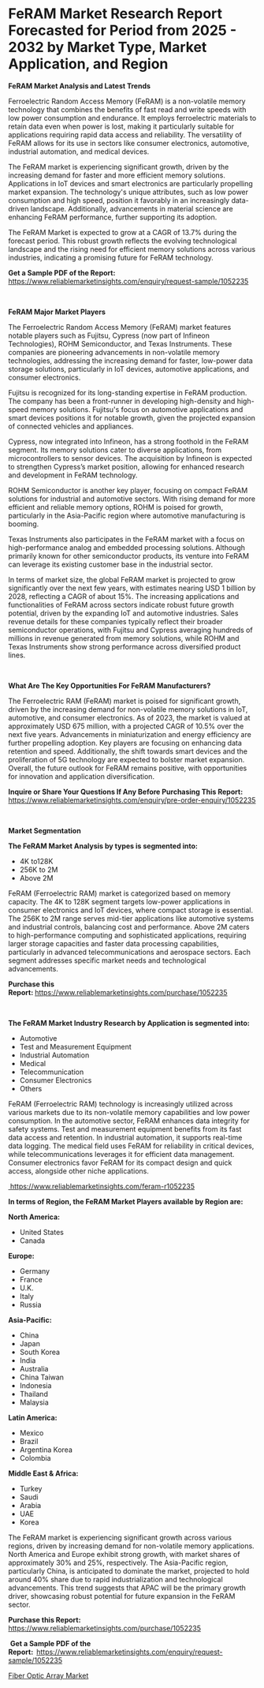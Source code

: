 <p><h1>FeRAM Market Research Report Forecasted for Period from 2025 -  2032 by Market Type, Market Application, and Region</h1></p><p><strong>FeRAM Market Analysis and Latest Trends</strong></p>
<p><p>Ferroelectric Random Access Memory (FeRAM) is a non-volatile memory technology that combines the benefits of fast read and write speeds with low power consumption and endurance. It employs ferroelectric materials to retain data even when power is lost, making it particularly suitable for applications requiring rapid data access and reliability. The versatility of FeRAM allows for its use in sectors like consumer electronics, automotive, industrial automation, and medical devices.</p><p>The FeRAM market is experiencing significant growth, driven by the increasing demand for faster and more efficient memory solutions. Applications in IoT devices and smart electronics are particularly propelling market expansion. The technology's unique attributes, such as low power consumption and high speed, position it favorably in an increasingly data-driven landscape. Additionally, advancements in material science are enhancing FeRAM performance, further supporting its adoption.</p><p>The FeRAM Market is expected to grow at a CAGR of 13.7% during the forecast period. This robust growth reflects the evolving technological landscape and the rising need for efficient memory solutions across various industries, indicating a promising future for FeRAM technology.</p></p>
<p><strong>Get a Sample PDF of the Report:&nbsp;</strong> <a href="https://www.reliablemarketinsights.com/enquiry/request-sample/1052235?utm_campaign=1904&utm_medium=2&utm_source=Github&utm_content=ia&utm_term=10022025&utm_id=feram">https://www.reliablemarketinsights.com/enquiry/request-sample/1052235</a></p>
<p>&nbsp;</p>
<p><strong>FeRAM Major Market Players</strong></p>
<p><p>The Ferroelectric Random Access Memory (FeRAM) market features notable players such as Fujitsu, Cypress (now part of Infineon Technologies), ROHM Semiconductor, and Texas Instruments. These companies are pioneering advancements in non-volatile memory technologies, addressing the increasing demand for faster, low-power data storage solutions, particularly in IoT devices, automotive applications, and consumer electronics.</p><p>Fujitsu is recognized for its long-standing expertise in FeRAM production. The company has been a front-runner in developing high-density and high-speed memory solutions. Fujitsu's focus on automotive applications and smart devices positions it for notable growth, given the projected expansion of connected vehicles and appliances.</p><p>Cypress, now integrated into Infineon, has a strong foothold in the FeRAM segment. Its memory solutions cater to diverse applications, from microcontrollers to sensor devices. The acquisition by Infineon is expected to strengthen Cypress’s market position, allowing for enhanced research and development in FeRAM technology.</p><p>ROHM Semiconductor is another key player, focusing on compact FeRAM solutions for industrial and automotive sectors. With rising demand for more efficient and reliable memory options, ROHM is poised for growth, particularly in the Asia-Pacific region where automotive manufacturing is booming.</p><p>Texas Instruments also participates in the FeRAM market with a focus on high-performance analog and embedded processing solutions. Although primarily known for other semiconductor products, its venture into FeRAM can leverage its existing customer base in the industrial sector.</p><p>In terms of market size, the global FeRAM market is projected to grow significantly over the next few years, with estimates nearing USD 1 billion by 2028, reflecting a CAGR of about 15%. The increasing applications and functionalities of FeRAM across sectors indicate robust future growth potential, driven by the expanding IoT and automotive industries. Sales revenue details for these companies typically reflect their broader semiconductor operations, with Fujitsu and Cypress averaging hundreds of millions in revenue generated from memory solutions, while ROHM and Texas Instruments show strong performance across diversified product lines.</p></p>
<p>&nbsp;</p>
<p><strong>What Are The Key Opportunities For FeRAM Manufacturers?</strong></p>
<p><p>The Ferroelectric RAM (FeRAM) market is poised for significant growth, driven by the increasing demand for non-volatile memory solutions in IoT, automotive, and consumer electronics. As of 2023, the market is valued at approximately USD 675 million, with a projected CAGR of 10.5% over the next five years. Advancements in miniaturization and energy efficiency are further propelling adoption. Key players are focusing on enhancing data retention and speed. Additionally, the shift towards smart devices and the proliferation of 5G technology are expected to bolster market expansion. Overall, the future outlook for FeRAM remains positive, with opportunities for innovation and application diversification.</p></p>
<p><strong>Inquire or Share Your Questions If Any Before Purchasing This Report:</strong> <a href="https://www.reliablemarketinsights.com/enquiry/pre-order-enquiry/1052235?utm_campaign=1904&utm_medium=2&utm_source=Github&utm_content=ia&utm_term=10022025&utm_id=feram">https://www.reliablemarketinsights.com/enquiry/pre-order-enquiry/1052235</a></p>
<p>&nbsp;</p>
<p><strong>Market Segmentation</strong></p>
<p><strong>The FeRAM Market Analysis by types is segmented into:</strong></p>
<p><ul><li>4K to128K</li><li>256K to 2M</li><li>Above 2M</li></ul></p>
<p><p>FeRAM (Ferroelectric RAM) market is categorized based on memory capacity. The 4K to 128K segment targets low-power applications in consumer electronics and IoT devices, where compact storage is essential. The 256K to 2M range serves mid-tier applications like automotive systems and industrial controls, balancing cost and performance. Above 2M caters to high-performance computing and sophisticated applications, requiring larger storage capacities and faster data processing capabilities, particularly in advanced telecommunications and aerospace sectors. Each segment addresses specific market needs and technological advancements.</p></p>
<p><strong>Purchase this Report:&nbsp;</strong><a href="https://www.reliablemarketinsights.com/purchase/1052235?utm_campaign=1904&utm_medium=2&utm_source=Github&utm_content=ia&utm_term=10022025&utm_id=feram">https://www.reliablemarketinsights.com/purchase/1052235</a></p>
<p>&nbsp;</p>
<p><strong>The FeRAM Market Industry Research by Application is segmented into:</strong></p>
<p><ul><li>Automotive</li><li>Test and Measurement Equipment</li><li>Industrial Automation</li><li>Medical</li><li>Telecommunication</li><li>Consumer Electronics</li><li>Others</li></ul></p>
<p><p>FeRAM (Ferroelectric RAM) technology is increasingly utilized across various markets due to its non-volatile memory capabilities and low power consumption. In the automotive sector, FeRAM enhances data integrity for safety systems. Test and measurement equipment benefits from its fast data access and retention. In industrial automation, it supports real-time data logging. The medical field uses FeRAM for reliability in critical devices, while telecommunications leverages it for efficient data management. Consumer electronics favor FeRAM for its compact design and quick access, alongside other niche applications.</p></p>
<p><a href="https://www.reliablemarketinsights.com/feram-r1052235?utm_campaign=1904&utm_medium=2&utm_source=Github&utm_content=ia&utm_term=10022025&utm_id=feram">&nbsp;https://www.reliablemarketinsights.com/feram-r1052235</a></p>
<p><strong>In terms of Region, the FeRAM Market Players available by Region are:</strong></p>
<p>
    <p> <strong> North America: </strong>
        <ul>
            <li>United States</li>
            <li>Canada</li>
        </ul>
        </p> 
    <p> <strong> Europe: </strong>
        <ul>
            <li>Germany</li>
            <li>France</li>
            <li>U.K.</li>
            <li>Italy</li>
            <li>Russia</li>
        </ul>
        </p> 
    <p> <strong> Asia-Pacific: </strong>
        <ul>
            <li>China</li>
            <li>Japan</li>
            <li>South Korea</li>
            <li>India</li>
            <li>Australia</li>
            <li>China Taiwan</li>
            <li>Indonesia</li>
            <li>Thailand</li>
            <li>Malaysia</li>
        </ul>
        </p> 
    <p> <strong> Latin America: </strong>
        <ul>
            <li>Mexico</li>
            <li>Brazil</li>
            <li>Argentina Korea</li>
            <li>Colombia</li>
        </ul>
        </p> 
    <p> <strong> Middle East & Africa: </strong>
        <ul>
            <li>Turkey</li>
            <li>Saudi</li>
            <li>Arabia</li>
            <li>UAE</li>
            <li>Korea</li>
        </ul>
    </p>
    </p>
<p><p>The FeRAM market is experiencing significant growth across various regions, driven by increasing demand for non-volatile memory applications. North America and Europe exhibit strong growth, with market shares of approximately 30% and 25%, respectively. The Asia-Pacific region, particularly China, is anticipated to dominate the market, projected to hold around 40% share due to rapid industrialization and technological advancements. This trend suggests that APAC will be the primary growth driver, showcasing robust potential for future expansion in the FeRAM sector.</p></p>
<p><strong>Purchase this Report: </strong><a href="https://www.reliablemarketinsights.com/purchase/1052235?utm_campaign=1904&utm_medium=2&utm_source=Github&utm_content=ia&utm_term=10022025&utm_id=feram">https://www.reliablemarketinsights.com/purchase/1052235</a></p>
<p>&nbsp;<strong>Get a Sample PDF of the Report:&nbsp;&nbsp;</strong><a href="https://www.reliablemarketinsights.com/enquiry/request-sample/1052235?utm_campaign=1904&utm_medium=2&utm_source=Github&utm_content=ia&utm_term=10022025&utm_id=feram">https://www.reliablemarketinsights.com/enquiry/request-sample/1052235</a></p>
<p><strong></strong></p>
<p><p><a href="https://github.com/OlenFleming68/Market-Research-Report-List-1/blob/main/fiber-optic-array-market.md?utm_campaign=1904&utm_medium=2&utm_source=Github&utm_content=ia&utm_term=10022025&utm_id=feram">Fiber Optic Array Market</a></p></p>
